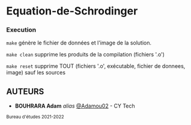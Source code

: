 # Equation-de-Schrodinger


### Execution

```make``` génère le fichier de données et l'image de la solution.

```make clean``` supprime les produits de la compilation (fichiers '.o')

```make reset``` supprime TOUT (fichiers '.o', exécutable, fichier de donnees, image) sauf les sources


## AUTEURS

* **BOUHRARA Adam** _alias_ [@Adamou02](https://github.com/Adamou02) - CY Tech

<sub>Bureau d'études 2021-2022</sub>
